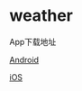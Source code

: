 # weather
App下载地址   

[Android](https://github.com/MonsterDuang/weather/raw/master/H5BECFC9A_1017064629.apk)   

[iOS](https://github.com/MonsterDuang/weather/raw/master/H5BECFC9A_1017101359.ipa)